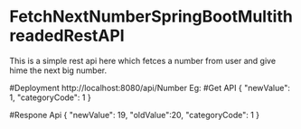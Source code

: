 # FetchNextNumberSpringBootMultithreadedRestAPI
This is a simple rest api here which fetces a number from user and give hime the next big number.

#Deployment
http://localhost:8080/api/Number
Eg:
#Get API
{
    "newValue": 1,
    "categoryCode": 1
}

#Respone Api
{
    "newValue": 19,
    "oldValue":20,
    "categoryCode": 1
}
